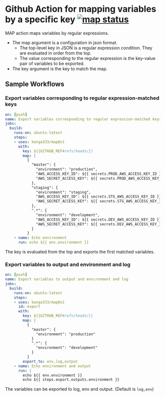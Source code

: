 # Github Action for mapping variables by a specific key <a href="https://github.com/kanga333/map/actions"><img alt="map status" src="https://github.com/actions/kanga333/map/build-test/badge.svg"></a>

MAP action maps variables by regular expressions.

- The map argument is a configuration in json format.
  - The top-level key in JSON is a regular expression condition. They are evaluated in order from the top.
  - The value corresponding to the regular expression is the key-value pair of variables to be exported.
- The key argument is the key to match the map.

## Sample Workflows

### Export variables corresponding to regular expression-matched keys

```yaml
on: [push]
name: Export variables corresponding to regular expression-matched keys
jobs:
  build:
    runs-on: ubuntu-latest
    steps:
    - uses: kanga333/map@v1 
      with:
        key: ${{GITHUB_REF#refs/heads/}}
        map: |
          {
            "master": {
              "environment": "production",
              "AWS_ACCESS_KEY_ID": ${{ secrets.PROD_AWS_ACCESS_KEY_ID }},
              "AWS_SECRET_ACCESS_KEY": ${{ secrets.PROD_AWS_ACCESS_KEY_ID }}
            },
            "staging": {
              "environment": "staging",
              "AWS_ACCESS_KEY_ID": ${{ secrets.STG_AWS_ACCESS_KEY_ID }},
              "AWS_SECRET_ACCESS_KEY": ${{ secrets.STG_AWS_ACCESS_KEY_ID }}
            },
            ".*": {
              "environment": "development",
              "AWS_ACCESS_KEY_ID": ${{ secrets.DEV_AWS_ACCESS_KEY_ID }},
              "AWS_SECRET_ACCESS_KEY": ${{ secrets.DEV_AWS_ACCESS_KEY_ID }}
            }
          }
    - name: Echo environment
      run: echo ${{ env.environment }}
```

The key is evaluated from the top and exports the first matched variables.

### Export variables to output and environment and log

```yaml
on: [push]
name: Export variables to output and environment and log
jobs:
  build:
    runs-on: ubuntu-latest
    steps:
    - uses: kanga333/map@v1 
      id: export
      with:
        key: ${{GITHUB_REF#refs/heads/}}
        map: |
          {
            "master": {
              "environment": "production"
            }
            ".*": {
              "environment": "development"
            }
          }
        export_to: env,log,output
    - name: Echo environment and output
      run: |
        echo ${{ env.environment }}
        echo ${{ steps.export.outputs.environment }}
```

The variables can be exported to log, env and output. (Default is `log,env`)
